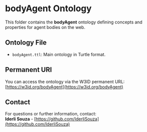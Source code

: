 # bodyAgent Ontology

This folder contains the **bodyAgent** ontology defining concepts and properties for agent bodies on the web.

## Ontology File

- `bodyAgent.ttl`: Main ontology in Turtle format.

## Permanent URI

You can access the ontology via the W3ID permanent URL:  
[https://w3id.org/bodyAgent](https://w3id.org/bodyAgent)

## Contact

For questions or further information, contact:  
**Iderli Souza** - [https://github.com/IderliSouza](https://github.com/IderliSouza)
